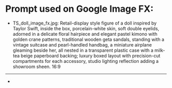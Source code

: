 # Prompt used on Google Image FX:
- TS_doll_image_fx.jpg:
Retail-display style figure of a doll inspired by Taylor Swift, inside the box, porcelain-white skin, soft double eyelids, adorned in a delicate floral hairpiece and elegant pastel kimono with golden crane patterns, traditional wooden geta sandals, standing with a vintage suitcase and pearl-handled handbag, a miniature airplane gleaming beside her, all nested in a transparent plastic case with a milk-tea beige paperboard backing; luxury boxed layout with precision-cut compartments for each accessory, studio lighting reflection adding a showroom sheen.
16:9
---
-

